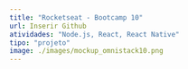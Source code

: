```yaml
---
title: "Rocketseat - Bootcamp 10"
url: Inserir Github
atividades: "Node.js, React, React Native"
tipo: "projeto"
image: ./images/mockup_omnistack10.png
---
```


